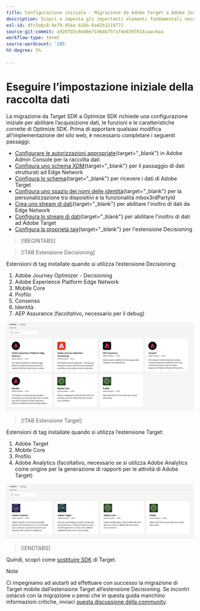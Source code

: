 ```yaml
---
title: Configurazione iniziale - Migrazione da Adobe Target a Adobe Journey Optimizer - Estensione Decisioning Mobile
description: Scopri e imposta gli importanti elementi fondamentali necessari per l’implementazione di Platform Web SDK
exl-id: dfc5abc8-0e79-454a-b1bb-6a42b1219771
source-git-commit: a928fb5c8e48e71984b75faf4eb397814caac6aa
workflow-type: tm+mt
source-wordcount: '285'
ht-degree: 5%

---
```


# Eseguire l’impostazione iniziale della raccolta dati

La migrazione da Target SDK a Optimize SDK richiede una configurazione iniziale per abilitare l’acquisizione dati, le funzioni e le caratteristiche corrette di Optimize SDK. Prima di apportare qualsiasi modifica all’implementazione del sito web, è necessario completare i seguenti passaggi:

- [Configurare le autorizzazioni appropriate](https://experienceleague.adobe.com/en/docs/platform-learn/implement-web-sdk/overview#permissions){target="_blank"} in Adobe Admin Console per la raccolta dati
- [Configura uno schema XDM](https://experienceleague.adobe.com/en/docs/platform-learn/implement-mobile-sdk/initial-configuration/create-schema){target="_blank"} per il passaggio di dati strutturati ad Edge Network
- [Configura lo schema](https://experienceleague.adobe.com/en/docs/platform-learn/implement-mobile-sdk/experience-cloud/target#update-your-schema){target="_blank"} per ricevere i dati di Adobe Target
- [Configura uno spazio dei nomi delle identità](https://experienceleague.adobe.com/en/docs/platform-learn/implement-mobile-sdk/app-implementation/identity#set-up-a-custom-identity-namespace){target="_blank"} per la personalizzazione tra dispositivi e la funzionalità mbox3rdPartyId
- [Crea uno stream di dati](https://experienceleague.adobe.com/en/docs/platform-learn/implement-mobile-sdk/initial-configuration/create-datastream){target="_blank"} per abilitare l&#39;inoltro di dati da Edge Network
- [Configura lo stream di dati](https://experienceleague.adobe.com/en/docs/platform-learn/implement-mobile-sdk/experience-cloud/target#update-datastream-configuration){target="_blank"} per abilitare l&#39;inoltro di dati ad Adobe Target
- [Configura la proprietà tag](https://experienceleague.adobe.com/en/docs/platform-learn/implement-mobile-sdk/experience-cloud/target#install-adobe-journey-optimizer---decisioning-tags-extension){target="_blank"} per l&#39;estensione Decisioning

>[!BEGINTABS]

>[!TAB Estensione Decisioning]

Estensioni di tag installate quando si utilizza l’estensione Decisioning:

1. Adobe Journey Optimizer - Decisioning
1. Adobe Experience Platform Edge Network
1. Mobile Core
1. Profilo
1. Consenso
1. Identità
1. AEP Assurance (facoltativo, necessario per il debug)

![Estensioni tag installate quando si utilizza l&#39;estensione Decisioning](assets/tag-extensions-decisioning.png)

>[!TAB Estensione Target]

Estensioni di tag installate quando si utilizza l’estensione Target:

1. Adobe Target
1. Mobile Core
1. Profilo
1. Adobe Analytics (facoltativo, necessario se si utilizza Adobe Analytics come origine per la generazione di rapporti per le attività di Adobe Target)

![Estensioni tag installate quando si utilizza l&#39;estensione Target](assets/tag-extensions-target.png)

>[!ENDTABS]

Quindi, scopri come [sostituire SDK](replace-library.md) di Target.

>[!NOTE]
>
>Ci impegniamo ad aiutarti ad effettuare con successo la migrazione di Target mobile dall’estensione Target all’estensione Decisioning. Se incontri ostacoli con la migrazione o pensi che in questa guida manchino informazioni critiche, inviaci [questa discussione della community](https://experienceleaguecommunities.adobe.com/t5/adobe-experience-platform-data/tutorial-discussion-migrate-target-from-at-js-to-web-sdk/m-p/575587#M463).
